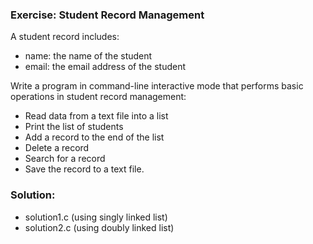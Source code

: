 ### Exercise: Student Record Management

A student record includes:
- name: the name of the student
- email: the email address of the student

Write a program in command-line interactive mode that performs basic operations in student record management:
- Read data from a text file into a list
- Print the list of students
- Add a record to the end of the list
- Delete a record
- Search for a record
- Save the record to a text file.

### Solution:
- solution1.c (using singly linked list)
- solution2.c (using doubly linked list)

